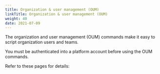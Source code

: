 ```yaml
---
title: Organization & user management (OUM)
linkTitle: Organization & user management (OUM)
weight: 40
date: 2021-07-09
---
```


The organization and user management (OUM) commands make it easy to script organization users and teams.

You must be authenticated into a platform account before using the OUM commands.

Refer to these pages for details:
